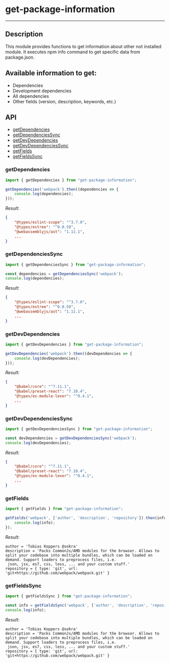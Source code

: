 # get-package-information

-----

## Description

This module provides functions to get information
about other not installed module. It executes npm
info command to get specific data from package.json.

## Available information to get:

- Dependencies
- Development dependencies
- All dependencies
- Other fields (version, description, keywords, etc.)

## API

- [getDependencies](#getdependencies)
- [getDependenciesSync](#getdependenciessync)
- [getDevDependencies](#getdevdependencies)
- [getDevDependenciesSync](#getdevdependenciessync)
- [getFields](#getfields)
- [getFieldsSync](#getfieldssync)

### getDependencies
```javascript
import { getDependencies } from "get-package-information";

getDependencies('webpack').then((dependencies => {
    console.log(dependencies);
})); 
```
_Result:_
```json
{
    "@types/eslint-scope": "^3.7.0",
    "@types/estree": "^0.0.50",
    "@webassemblyjs/ast": "1.11.1",
    ...
}
```

### getDependenciesSync
```javascript
import { getDependenciesSync } from "get-package-information";

const dependencies = getDependenciesSync('webpack'); 
console.log(dependencies);
```
_Result:_
```json
{
    "@types/eslint-scope": "^3.7.0",
    "@types/estree": "^0.0.50",
    "@webassemblyjs/ast": "1.11.1",
    ...
}
```

### getDevDependencies
```javascript
import { getDevDependencies } from "get-package-information";

getDevDependencies('webpack').then((devDependencies => {
    console.log(devDependencies);
})); 
```
_Result:_
```json
{
    "@babel/core": "^7.11.1",
    "@babel/preset-react": "7.10.4",
    "@types/es-module-lexer": "^0.4.1",
    ...
}
```

### getDevDependenciesSync
```javascript
import { getDevDependenciesSync } from "get-package-information";

const devDependencies = getDevDependenciesSync('webpack');
console.log(devDependencies);
```
_Result:_
```json
{
    "@babel/core": "^7.11.1",
    "@babel/preset-react": "7.10.4",
    "@types/es-module-lexer": "^0.4.1",
    ...
}
```

### getFields
```javascript
import { getFields } from "get-package-information";

getFields('webpack', ['author', 'description', 'repository']).then(info => {
    console.log(info);
});
```
_Result:_
```
author = 'Tobias Koppers @sokra'
description = 'Packs CommonJs/AMD modules for the browser. Allows to split your codebase into multiple bundles, which can be loaded on demand. Support loaders to preprocess files, i.e.
 json, jsx, es7, css, less, ... and your custom stuff.'
repository = { type: 'git', url: 'git+https://github.com/webpack/webpack.git' }
```

### getFieldsSync
```javascript
import { getFieldsSync } from "get-package-information";

const info = getFieldsSync('webpack', ['author', 'description', 'repository']);
console.log(info);
```
_Result:_
```
author = 'Tobias Koppers @sokra'
description = 'Packs CommonJs/AMD modules for the browser. Allows to split your codebase into multiple bundles, which can be loaded on demand. Support loaders to preprocess files, i.e.
 json, jsx, es7, css, less, ... and your custom stuff.'
repository = { type: 'git', url: 'git+https://github.com/webpack/webpack.git' }
```
